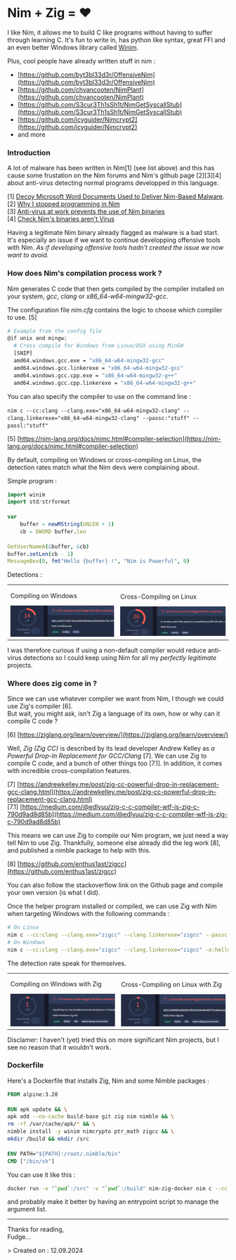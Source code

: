 # Nim + Zig = ❤️

I like Nim, it allows me to build C like programs without having to suffer through learning C. It's fun to write in, has python like syntax, great FFI and an even better Windows library called [Winim](https://github.com/khchen/winim).

Plus, cool people have already written stuff in nim :
- [https://github.com/byt3bl33d3r/OffensiveNim](https://github.com/byt3bl33d3r/OffensiveNim)
- [https://github.com/chvancooten/NimPlant](https://github.com/chvancooten/NimPlant)
- [https://github.com/S3cur3Th1sSh1t/NimGetSyscallStub](https://github.com/S3cur3Th1sSh1t/NimGetSyscallStub)
- [https://github.com/icyguider/Nimcrypt2](https://github.com/icyguider/Nimcrypt2)
- and more


### Introduction

A lot of malware has been written in Nim[1] (see list above) and this has cause some frustation on the Nim forums and Nim's github page [2][3][4] about anti-virus detecting normal programs developped in this language.


[1] [Decoy Microsoft Word Documents Used to Deliver Nim-Based Malware](https://thehackernews.com/2023/12/decoy-microsoft-word-documents-used-to.html). <br>
[2] [Why I stopped programming in Nim](https://forum.nim-lang.org/t/9850)<br>
[3] [Anti-virus at work prevents the use of Nim binaries](https://forum.nim-lang.org/t/9388)<br>
[4] [Check Nim's binaries aren't Virus](https://github.com/nim-lang/Nim/issues/17820)<br>

Having a legitimate Nim binary already flagged as malware is a bad start. It's especially an issue if we want to continue developping offensive tools with Nim.  *As if developing offensive tools hadn't created the issue we now want to avoid.*


### How does Nim's compilation process work ?

Nim generates C code that then gets compiled by the compiler installed on your system, *gcc*, *clang* or *x86_64-w64-mingw32-gcc*.

The configuration file *nim.cfg* contains the logic to choose which compiler to use. [5]

```bash
# Example from the config file
@if unix and mingw:
  # Cross compile for Windows from Linux/OSX using MinGW
  [SNIP]
  amd64.windows.gcc.exe = "x86_64-w64-mingw32-gcc"
  amd64.windows.gcc.linkerexe = "x86_64-w64-mingw32-gcc"
  amd64.windows.gcc.cpp.exe = "x86_64-w64-mingw32-g++"
  amd64.windows.gcc.cpp.linkerexe = "x86_64-w64-mingw32-g++"
```
You can also specify the compiler to use on the command line :

`nim c --cc:clang --clang.exe="x86_64-w64-mingw32-clang" --clang.linkerexe="x86_64-w64-mingw32-clang" --passc:"stuff" --passl:"stuff"` 


[5] [https://nim-lang.org/docs/nimc.html#compiler-selection](https://nim-lang.org/docs/nimc.html#compiler-selection)


By default, compiling on Windows or cross-compiling on Linux, the detection rates match what the Nim devs were complaining about.

Simple program :
```nim
import winim
import std/strformat

var
    buffer = newMString(UNLEN + 1)
    cb = DWORD buffer.len

GetUserNameA(&buffer, &cb)
buffer.setLen(cb - 1)
MessageBox(0, fmt"Hello {buffer} !", "Nim is Powerful", 0)
```

 Detections :

<table>
    <tr>
        <td style="border: 0;"><p>Compiling on Windows</p><img src="./imgs/hello-windows-nim.png"></td>
        <td style="border: 0;"><p>Cross-Compiling on Linux</p><img src="./imgs/hello-linux-nim.png"></td>
    </tr>
</table>


I was therefore curious if using a non-default compiler would reduce anti-virus detections so I could keep using Nim for all my *perfectly legitimate* projects.

### Where does zig come in ?



Since we can use whatever compiler we want from Nim, I though we could use Zig's compiler [6].  
But wait, you might ask, isn't Zig a language of its own, how or why can it compile C code ?

[6] [https://ziglang.org/learn/overview/](https://ziglang.org/learn/overview/)

Well, *Zig (Zig CC)* is described by its lead developer Andrew Kelley as *a Powerful Drop-In Replacement for GCC/Clang* [7]. We can use Zig to compile C code, and a bunch of other things too [7.1]. In addition, it comes with incredible cross-compilation features. 


[7] [https://andrewkelley.me/post/zig-cc-powerful-drop-in-replacement-gcc-clang.html](https://andrewkelley.me/post/zig-cc-powerful-drop-in-replacement-gcc-clang.html)<br>
[7.1] [https://medium.com/@edlyuu/zig-c-c-compiler-wtf-is-zig-c-790d9ad8d85b](https://medium.com/@edlyuu/zig-c-c-compiler-wtf-is-zig-c-790d9ad8d85b)


This means we can use Zig to compile our Nim program, we just need a way tell Nim to use Zig. Thankfully, someone else already did the leg work [8], and published a nimble package to help with this. 

[8] [https://github.com/enthus1ast/zigcc](https://github.com/enthus1ast/zigcc)

You can also follow the stackoverflow link on the Github page and compile your own version (is what I did). 

Once the helper program installed or compiled, we can use Zig with Nim when targeting Windows with the following commands :


```bash
# On Linux
nim c --cc:clang --clang.exe="zigcc" --clang.linkerexe="zigcc" --passc:"-target x86_64-windows-gnu" --passl:"-target x86_64-windows-gnu" --forceBuild:on --os:windows --out:hello-linux-zig.exe hello.nim
# On Windows
nim c --cc:clang --clang.exe="zigcc" --clang.linkerexe="zigcc" -o:hello-windows-zig.exe hello.nim
```


The detection rate speak for themselves. 

<table>
    <tr>
        <td style="border: 0;"><p>Compiling on Windows with Zig</p><img src="./imgs/hello-windows-zig.png"></td>
        <td style="border: 0;"><p>Cross-Compiling on Linux with Zig</p><img src="./imgs/hello-linux-zig.png"></td>
    </tr>
</table>

Disclamer: I haven't (yet) tried this on more significant Nim projects, but I see no reason that it wouldn't work.

### Dockerfile

Here's a Dockerfile that installs Zig, Nim and some Nimble packages :
```Dockerfile
FROM alpine:3.20

RUN apk update && \
apk add --no-cache build-base git zig nim nimble && \
rm -rf /var/cache/apk/* && \
nimble install -y winim nimcrypto ptr_math zigcc && \
mkdir /build && mkdir /src

ENV PATH="${PATH}:/root/.nimble/bin"
CMD ["/bin/sh"]
```

You can use it like this :
```bash
docker run -v "`pwd`:/src" -v "`pwd`:/build" nim-zig-docker nim c --cc:clang --clang.exe="zigcc" --clang.linkerexe="zigcc" --passc:"-target x86_64-windows-gnu" --passl:"-target x86_64-windows-gnu" --forceBuild:on --os:windows --out:./build/hellowindows.exe ./src/hello.nim
```
and probably make it better by having an entrypoint script to manage the argument list.


--------------------

Thanks for reading,<br>
Fudge...
<p>
> Created on : 12.09.2024 <br/>
</p>